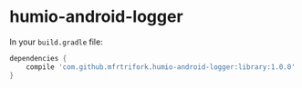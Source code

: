# humio-android-logger

In your ``build.gradle`` file:

```groovy
dependencies {
    compile 'com.github.mfrtrifork.humio-android-logger:library:1.0.0'
}
```

